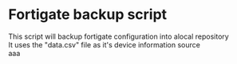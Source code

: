 Fortigate backup script
===================
This script will backup fortigate configuration into alocal repository		<br />
It uses the "data.csv" file as it's device information source						<br />
aaa